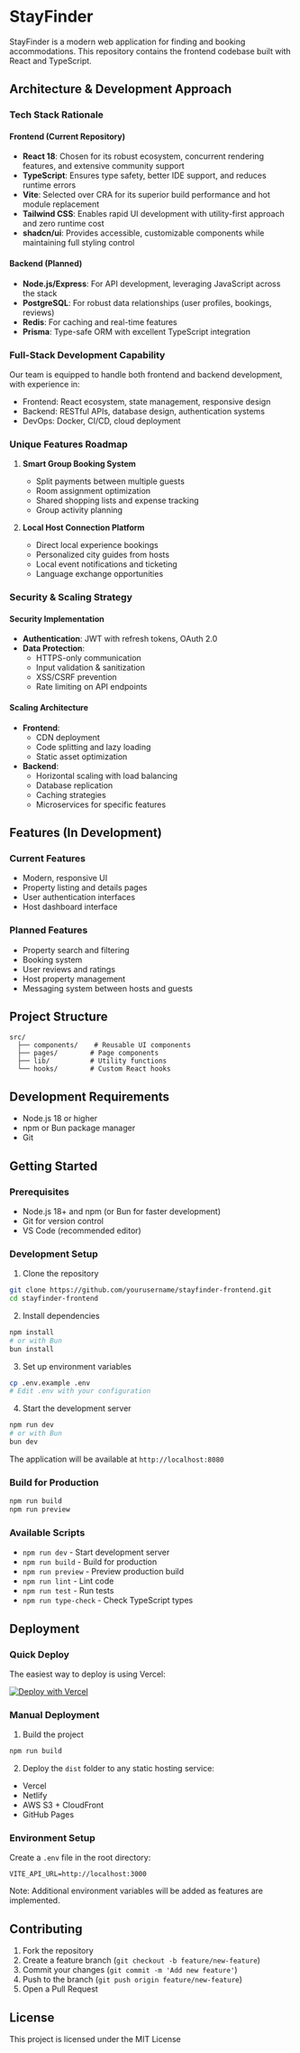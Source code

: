 # StayFinder

StayFinder is a modern web application for finding and booking accommodations. This repository contains the frontend codebase built with React and TypeScript.

## Architecture & Development Approach

### Tech Stack Rationale

#### Frontend (Current Repository)
- **React 18**: Chosen for its robust ecosystem, concurrent rendering features, and extensive community support
- **TypeScript**: Ensures type safety, better IDE support, and reduces runtime errors
- **Vite**: Selected over CRA for its superior build performance and hot module replacement
- **Tailwind CSS**: Enables rapid UI development with utility-first approach and zero runtime cost
- **shadcn/ui**: Provides accessible, customizable components while maintaining full styling control

#### Backend (Planned)
- **Node.js/Express**: For API development, leveraging JavaScript across the stack
- **PostgreSQL**: For robust data relationships (user profiles, bookings, reviews)
- **Redis**: For caching and real-time features
- **Prisma**: Type-safe ORM with excellent TypeScript integration

### Full-Stack Development Capability
Our team is equipped to handle both frontend and backend development, with experience in:
- Frontend: React ecosystem, state management, responsive design
- Backend: RESTful APIs, database design, authentication systems
- DevOps: Docker, CI/CD, cloud deployment

### Unique Features Roadmap

1. **Smart Group Booking System**
   - Split payments between multiple guests
   - Room assignment optimization
   - Shared shopping lists and expense tracking
   - Group activity planning

2. **Local Host Connection Platform**
   - Direct local experience bookings
   - Personalized city guides from hosts
   - Local event notifications and ticketing
   - Language exchange opportunities

### Security & Scaling Strategy

#### Security Implementation
- **Authentication**: JWT with refresh tokens, OAuth 2.0
- **Data Protection**: 
  - HTTPS-only communication
  - Input validation & sanitization
  - XSS/CSRF prevention
  - Rate limiting on API endpoints

#### Scaling Architecture
- **Frontend**: 
  - CDN deployment
  - Code splitting and lazy loading
  - Static asset optimization
- **Backend**: 
  - Horizontal scaling with load balancing
  - Database replication
  - Caching strategies
  - Microservices for specific features

## Features (In Development)

### Current Features

- Modern, responsive UI
- Property listing and details pages
- User authentication interfaces
- Host dashboard interface

### Planned Features

- Property search and filtering
- Booking system
- User reviews and ratings
- Host property management
- Messaging system between hosts and guests

## Project Structure

```
src/
  ├── components/    # Reusable UI components
  ├── pages/        # Page components
  ├── lib/          # Utility functions
  └── hooks/        # Custom React hooks
```

## Development Requirements

- Node.js 18 or higher
- npm or Bun package manager
- Git

## Getting Started

### Prerequisites

- Node.js 18+ and npm (or Bun for faster development)
- Git for version control
- VS Code (recommended editor)

### Development Setup

1. Clone the repository

```bash
git clone https://github.com/yourusername/stayfinder-frontend.git
cd stayfinder-frontend
```

2. Install dependencies

```bash
npm install
# or with Bun
bun install
```

3. Set up environment variables

```bash
cp .env.example .env
# Edit .env with your configuration
```

4. Start the development server

```bash
npm run dev
# or with Bun
bun dev
```

The application will be available at `http://localhost:8080`

### Build for Production

```bash
npm run build
npm run preview
```

### Available Scripts

- `npm run dev` - Start development server
- `npm run build` - Build for production
- `npm run preview` - Preview production build
- `npm run lint` - Lint code
- `npm run test` - Run tests
- `npm run type-check` - Check TypeScript types

## Deployment

### Quick Deploy

The easiest way to deploy is using Vercel:

[![Deploy with Vercel](https://vercel.com/button)](https://vercel.com/new/clone?repository-url=https://github.com/yourusername/stayfinder-frontend)

### Manual Deployment

1. Build the project

```bash
npm run build
```

2. Deploy the `dist` folder to any static hosting service:

- Vercel
- Netlify
- AWS S3 + CloudFront
- GitHub Pages

### Environment Setup

Create a `.env` file in the root directory:

```env
VITE_API_URL=http://localhost:3000
```

Note: Additional environment variables will be added as features are implemented.

## Contributing

1. Fork the repository
2. Create a feature branch (`git checkout -b feature/new-feature`)
3. Commit your changes (`git commit -m 'Add new feature'`)
4. Push to the branch (`git push origin feature/new-feature`)
5. Open a Pull Request

## License

This project is licensed under the MIT License
